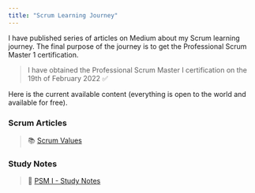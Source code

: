 ```yaml
---
title: "Scrum Learning Journey"
---
```

I have published series of articles on Medium about my Scrum learning journey. The final purpose of the journey is to get the Professional Scrum Master 1 certification.

> I have obtained the Professional Scrum Master I certification on the 19th of February 2022 ✅

Here is the current available content (everything is open to the world and available for free).

### Scrum Articles
>📚 [Scrum Values](PSM_1/Scrum%20Values.md)

### Study Notes
>📝 [PSM I - Study Notes](PSM_1/PSM%20I%20-%20Study%20Notes.md)

